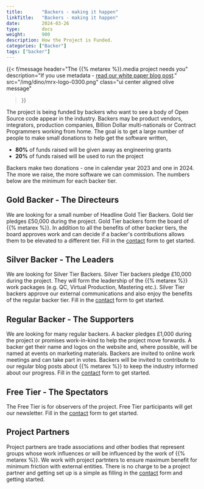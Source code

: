 ```yaml
---
title:       "Backers - making it happen"
linkTitle:   "Backers - making it happen"
date:        2024-03-26
type:        docs
weight:      900
description: How the Project is Funded.
categories: ["Backer"]
tags: ["backer"]
---
```


{{< f/message
    header="The {{% metarex %}}.media project needs you"
    description="If you use metadata - [read our white paper blog post](/blog/2024/03/21/2024-03-25-white-paper-blog/)."
    src="/img/dino/mrx-logo-0300.png"
    class="ui center aligned olive message"
>}}

The project is being funded by backers who want to see a body of Open Source
code appear in the industry. Backers may be product vendors, integrators,
production companies, Billion Dollar multi-nationals or Contract Programmers
working from home. The goal is to get a large number of people to make small
donations to help get the software written,

* **80%** of funds raised will be given away as engineering grants
* **20%** of funds raised will be used to run the project

Backers make two donations - one in calendar year 2023 and one in 2024. The
more we raise, the more software we can commission. The numbers below are the
minimum for each backer tier.

<a id="gold"></a>

## Gold Backer - The Directeurs

We are looking for a small number of Headline Gold Tier Backers. Gold tier
pledges £50,000 during the project. Gold Tier backers form the board of {{%
metarex %}}. In addition to all the benefits of other backer tiers, the board
approves work and can decide if a backer's contributions allows them to be
elevated to a different tier. Fill in the [contact] form to get started.

<a id="silver"></a>

## Silver Backer - The Leaders

We are looking for Silver Tier Backers. Silver Tier backers pledge £10,000
during the project. They will form the leadership of the {{% metarex %}} work
packages (e.g. QC, Virtual Production, Mastering etc.). Silver Tier backers
approve our external communications and also enjoy the benefits of the regular
backer tier. Fill in the [contact] form to get started.

<a id="regular"></a>

## Regular Backer - The Supporters

We are looking for many regular backers. A backer pledges £1,000 during the
project or promises work-in-kind to help the project move forwards. A backer
get their name and logos on the website and, where possible, will be named at
events on marketing materials. Backers are invited to online work meetings and
can take part in votes. Backers will be invited to contribute to our regular
blog posts about {{% metarex %}} to keep the industry informed about our
progress. Fill in the [contact] form to get started.

<a id="free"></a>

## Free Tier - The Spectators

The Free Tier is for observers of the project. Free Tier participants will get
our newsletter. Fill in the [contact] form to get started.

<a id="partner"></a>

## Project Partners

Project partners are trade associations and other bodies that represent groups
whose work influences or will be influenced by the work of {{% metarex %}}. We
work with project partnters to ensure maximum benefit for minimum friction with
external entities. There is no charge to be a project partner and getting set up
is a simple as filling in the [contact] form and getting started.

[contact]:      /contact
